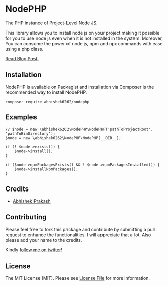 # NodePHP
The PHP instance of Project-Level Node JS. 

This library allows you to install node js on your project making it possible for you to use node js even when it is not installed in the system. Moreover, You can consume the power of node js, npm and npx commands with ease using a php class.

[Read Blog Post.](https://www.shade.codes/introducing-project-level-node-js/)

## Installation
NodePHP is available on Packagist and installation via Composer is the recommended way to install NodePHP.

```
composer require abhishek6262/nodephp
```

## Examples
```
// $node = new \abhishek6262\NodePHP\NodePHP('pathToProjectRoot', 'pathToBinDirectory');
$node = new \abhishek6262\NodePHP\NodePHP(__DIR__);

if (! $node->exists()) {
    $node->install();
}

if ($node->npmPackagesExists() && ! $node->npmPackagesInstalled()) {
    $node->installNpmPackages();
}
```

## Credits

- [Abhishek Prakash](https://github.com/abhishek6262)

## Contributing
Please feel free to fork this package and contribute by submitting a pull request to enhance the functionalities. I will appreciate that a lot. Also please add your name to the credits.

Kindly [follow me on twitter](https://twitter.com/_the_shade)!

## License

The MIT License (MIT). Please see [License File](LICENSE) for more information.
